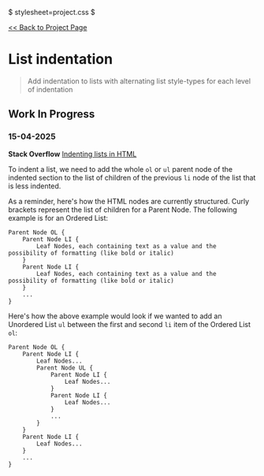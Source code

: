 $ stylesheet=project.css $

[<< Back to Project Page](/project)

# List indentation

> Add indentation to lists with alternating list style-types for each level of indentation

## Work In Progress

### 15-04-2025

**Stack Overflow** [Indenting lists in HTML](https://stackoverflow.com/questions/29464815/indenting-lists-in-html)

To indent a list, we need to add the whole `ol` or `ul` parent node of the indented section to the list of children of the previous `li` node of the list that is less indented.

As a reminder, here's how the HTML nodes are currently structured. Curly brackets represent the list of children for a Parent Node. The following example is for an Ordered List:

```
Parent Node OL {
    Parent Node LI {
        Leaf Nodes, each containing text as a value and the possibility of formatting (like bold or italic)
    }
    Parent Node LI {
        Leaf Nodes, each containing text as a value and the possibility of formatting (like bold or italic)
    }
    ...
}
```

Here's how the above example would look if we wanted to add an Unordered List `ul` between the first and second `li` item of the Ordered List `ol`:

```
Parent Node OL {
    Parent Node LI {
        Leaf Nodes...
        Parent Node UL {
            Parent Node LI {
                Leaf Nodes...
            }
            Parent Node LI {
                Leaf Nodes...
            }
            ...
        }
    }
    Parent Node LI {
        Leaf Nodes...
    }
    ...
}
```